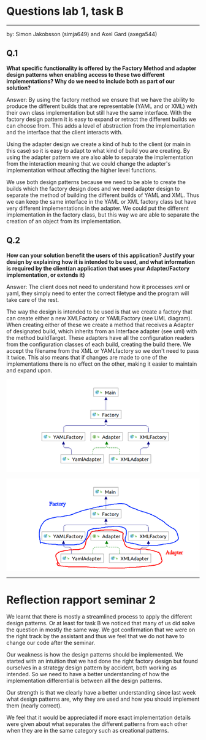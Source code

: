 # Questions lab 1, task B

---
by:
Simon Jakobsson (simja649) and
Axel Gard (axega544)

## Q.1
**What specific functionality is offered by the Factory Method and adapter design patterns when enabling
access to these two different implementations? Why do we need to include both as part of our solution?**

Answer:
By using the factory method we ensure that we have the ability to produce the different builds
that are representable (YAML and or XML) with their own class implementation but still have the same
interface. With the factory design pattern it is easy to expand or retract the different builds we can
choose from. This adds a level of abstraction from the implementation and the interface that the client interacts with.

Using the adapter design we create a kind of hub to the client (or main in this case) so it is easy to adapt to
what kind of build you are creating. By using the adapter pattern we are also able to separate the
implementation from the interaction meaning that we could change the adapter's implementation without
affecting the higher level functions.

We use both design patterns because we need to be able to create the builds which the factory design does
and we need adapter design to separate the method of building the different builds of YAML and XML.
Thus we can keep the same interface in the YAML or XML factory class but have very different implementations
in the adapter. We could put the different  implementation in the factory class, but this way we are able to separate
the creation of an object from its implementation.


## Q.2
**How can your solution benefit the users of this application? Justify your design by explaining how it is intended to
be used, and what information is required by the client(an application that uses your Adapter/Factory implementation,
or extends it)**

Answer:
The client does not need to understand how it processes xml or yaml, they simply need to enter the correct filetype and
the program will take care of the rest.

The way the design is intended to be used is that we create a factory that can create either a new XMLFactory or YAMLFactory
(see UML diagram). When creating either of these we create a method that receives a Adapter of designated build,
which inherits from an Interface adapter (see uml) with the method buildTarget. These adapters have all the configuration readers
from the configuration classes of each build, creating the build there. We accept the filename from the XML or YAMLfactory so
we don't need to pass it twice.  This also means that if changes are made to one of the implementations there is no effect on
the other, making it easier to maintain and expand upon.




![img](./uml.png)

![img](./uml-high-light.png)

---

# Reflection rapport seminar 2 

We learnt that there is mostly a streamlined process to apply the different design patterns. Or at least for task B we noticed that
many of us did solve the question in mostly the same way. We got confirmation that we were on the right track by the assistant and
thus we feel that we do not have to change our code after the seminar.

Our weakness is how the design patterns should be implemented. We started with an intuition that we had done the right factory
design but found ourselves in a strategy design pattern by accident, both working as intended. So we need to have a better
understanding of how the implementation differential is between all the design patterns.

Our strength is that we clearly have a better understanding since last week what design patterns are, why they are used and how
you should implement them (nearly correct).

We feel that it would be appreciated if more exact implementation details were given about what separates the different patterns
from each other when they are in the same category such as creational patterns.
